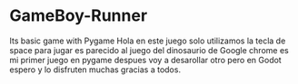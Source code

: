 # GameBoy-Runner
Its basic game with Pygame
Hola en este juego solo utilizamos la tecla de space para jugar es parecido al juego del dinosaurio de Google chrome
es mi primer juego en pygame despues voy a desarollar otro pero en Godot espero y lo disfruten muchas gracias a todos.
